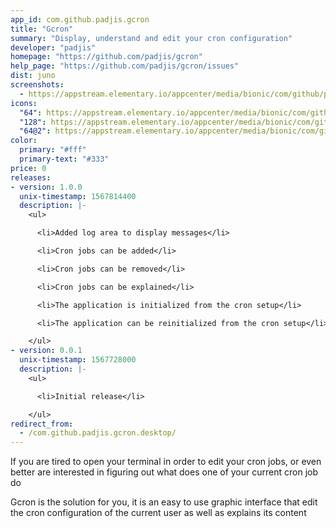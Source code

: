 ```yaml
---
app_id: com.github.padjis.gcron
title: "Gcron"
summary: "Display, understand and edit your cron configuration"
developer: "padjis"
homepage: "https://github.com/padjis/gcron"
help_page: "https://github.com/padjis/gcron/issues"
dist: juno
screenshots:
  - https://appstream.elementary.io/appcenter/media/bionic/com/github/padjis.gcron/3103979EE60BA6C7B33547C6EAFC7149/screenshots/image-1_orig.png
icons:
  "64": https://appstream.elementary.io/appcenter/media/bionic/com/github/padjis.gcron/3103979EE60BA6C7B33547C6EAFC7149/icons/64x64/com.github.padjis.gcron_com.github.padjis.gcron.png
  "128": https://appstream.elementary.io/appcenter/media/bionic/com/github/padjis.gcron/3103979EE60BA6C7B33547C6EAFC7149/icons/128x128/com.github.padjis.gcron_com.github.padjis.gcron.png
  "64@2": https://appstream.elementary.io/appcenter/media/bionic/com/github/padjis.gcron/3103979EE60BA6C7B33547C6EAFC7149/icons/64x64@2/com.github.padjis.gcron_com.github.padjis.gcron.png
color:
  primary: "#fff"
  primary-text: "#333"
price: 0
releases:
- version: 1.0.0
  unix-timestamp: 1567814400
  description: |-
    <ul>

      <li>Added log area to display messages</li>

      <li>Cron jobs can be added</li>

      <li>Cron jobs can be removed</li>

      <li>Cron jobs can be explained</li>

      <li>The application is initialized from the cron setup</li>

      <li>The application can be reinitialized from the cron setup</li>

    </ul>
- version: 0.0.1
  unix-timestamp: 1567728000
  description: |-
    <ul>

      <li>Initial release</li>

    </ul>
redirect_from:
  - /com.github.padjis.gcron.desktop/
---
```


<p>If you are tired to open your terminal in order to edit your cron jobs, or even better are interested in figuring out what does one of your current cron job do</p>
<p>Gcron is the solution for you, it is an easy to use graphic interface that edit the cron configuration of the current user as well as explains its content</p>